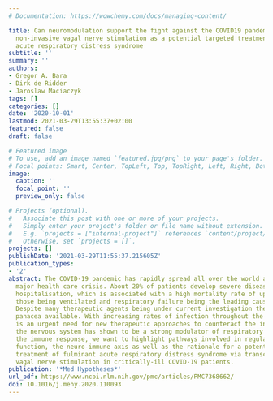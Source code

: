 ```yaml
---
# Documentation: https://wowchemy.com/docs/managing-content/

title: Can neuromodulation support the fight against the COVID19 pandemic? Transcutaneous
  non-invasive vagal nerve stimulation as a potential targeted treatment of fulminant
  acute respiratory distress syndrome
subtitle: ''
summary: ''
authors:
- Gregor A. Bara
- Dirk de Ridder
- Jaroslaw Maciaczyk
tags: []
categories: []
date: '2020-10-01'
lastmod: 2021-03-29T13:55:37+02:00
featured: false
draft: false

# Featured image
# To use, add an image named `featured.jpg/png` to your page's folder.
# Focal points: Smart, Center, TopLeft, Top, TopRight, Left, Right, BottomLeft, Bottom, BottomRight.
image:
  caption: ''
  focal_point: ''
  preview_only: false

# Projects (optional).
#   Associate this post with one or more of your projects.
#   Simply enter your project's folder or file name without extension.
#   E.g. `projects = ["internal-project"]` references `content/project/deep-learning/index.md`.
#   Otherwise, set `projects = []`.
projects: []
publishDate: '2021-03-29T11:55:37.215605Z'
publication_types:
- '2'
abstract: The COVID-19 pandemic has rapidly spread all over the world and caused a
  major health care crisis. About 20% of patients develop severe disease and require
  hospitalisation, which is associated with a high mortality rate of up to 97% in
  those being ventilated and respiratory failure being the leading cause of death.
  Despite many therapeutic agents being under current investigation there is yet no
  panacea available. With increasing rates of infection throughout the world, there
  is an urgent need for new therapeutic approaches to counteract the infection., As
  the nervous system has shown to be a strong modulator of respiratory function and
  the immune response, we want to highlight pathways involved in regulation of respiratory
  function, the neuro-immune axis as well as the rationale for a potential targeted
  treatment of fulminant acute respiratory distress syndrome via transcutaneous non-invasive
  vagal nerve stimulation in critically-ill COVID-19 patients.
publication: '*Med Hypotheses*'
url_pdf: https://www.ncbi.nlm.nih.gov/pmc/articles/PMC7368662/
doi: 10.1016/j.mehy.2020.110093
---
```

